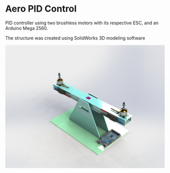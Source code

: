 # Aero PID Control

PID controller using two brushless motors with its respective ESC, and an Arduino Mega 2560.

The structure was created using SolidWorks 3D modeling software

![structure](img/render.png)
